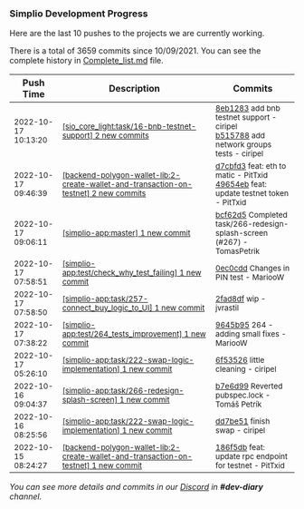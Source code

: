 
### Simplio Development Progress

Here are the last 10 pushes to the projects we are currently working.

There is a total of 3659 commits since 10/09/2021. You can see the complete history in
 [Complete_list.md](Complete_list.md) file.

| Push Time | Description | Commits |
| --- | --- | --- |
| <sub>2022-10-17 10:13:20</sub> | <sub>[[sio_core_light:task/16\-bnb\-testnet\-support] 2 new commits](https://github.com/SimplioOfficial/sio_core_light/compare/59dc0bd75a12...b515788a6e65)</sub> | <sub>[8eb1283](https://github.com/SimplioOfficial/sio_core_light/commit/8eb12839ed7a57cfcdf8c1123729bfda156af947) add bnb testnet support - ciripel<br>[b515788](https://github.com/SimplioOfficial/sio_core_light/commit/b515788a6e65f213ae0fbc504a8180a8fd2b3b61) add network groups tests - ciripel</sub> |
| <sub>2022-10-17 09:46:39</sub> | <sub>[[backend-polygon-wallet-lib:2\-create\-wallet\-and\-transaction\-on\-testnet] 2 new commits](https://github.com/SimplioOfficial/backend-polygon-wallet-lib/compare/186f5dbcfb10...49654ebb96c1)</sub> | <sub>[d7cbfd3](https://github.com/SimplioOfficial/backend-polygon-wallet-lib/commit/d7cbfd3068fc8a7f36b89370076c5a87cb351b3a) feat: eth to matic - PitTxid<br>[49654eb](https://github.com/SimplioOfficial/backend-polygon-wallet-lib/commit/49654ebb96c169b9b1bd637f41231418ee5733e1) feat: update testnet token - PitTxid</sub> |
| <sub>2022-10-17 09:06:11</sub> | <sub>[[simplio-app:master] 1 new commit](https://github.com/SimplioOfficial/simplio-app/commit/bcf62d5d89101dc3f7b1e1175c3fd94006313045)</sub> | <sub>[bcf62d5](https://github.com/SimplioOfficial/simplio-app/commit/bcf62d5d89101dc3f7b1e1175c3fd94006313045) Completed task/266-redesign-splash-screen (#267) - TomasPetrik</sub> |
| <sub>2022-10-17 07:58:51</sub> | <sub>[[simplio-app:test/check\_why\_test\_failing] 1 new commit](https://github.com/SimplioOfficial/simplio-app/commit/0ec0cdde5b20915ce97751b2c73e9ff10efd43a5)</sub> | <sub>[0ec0cdd](https://github.com/SimplioOfficial/simplio-app/commit/0ec0cdde5b20915ce97751b2c73e9ff10efd43a5) Changes in PIN test - MariooW</sub> |
| <sub>2022-10-17 07:58:50</sub> | <sub>[[simplio-app:task/257\-connect\_buy\_logic\_to\_UI] 1 new commit](https://github.com/SimplioOfficial/simplio-app/commit/2fad8dfcb68610bb944a6e53dd05fd31356c20de)</sub> | <sub>[2fad8df](https://github.com/SimplioOfficial/simplio-app/commit/2fad8dfcb68610bb944a6e53dd05fd31356c20de) wip - jvrastil</sub> |
| <sub>2022-10-17 07:38:22</sub> | <sub>[[simplio-app:test/264\_tests\_improvement] 1 new commit](https://github.com/SimplioOfficial/simplio-app/commit/9645b95e6d7de12187becf301a529392a57f8e48)</sub> | <sub>[9645b95](https://github.com/SimplioOfficial/simplio-app/commit/9645b95e6d7de12187becf301a529392a57f8e48) 264 - adding small fixes - MariooW</sub> |
| <sub>2022-10-17 05:26:10</sub> | <sub>[[simplio-app:task/222\-swap\-logic\-implementation] 1 new commit](https://github.com/SimplioOfficial/simplio-app/commit/6f5352631173c9e8bb8d4c06250a36b3b534b082)</sub> | <sub>[6f53526](https://github.com/SimplioOfficial/simplio-app/commit/6f5352631173c9e8bb8d4c06250a36b3b534b082) little cleaning - ciripel</sub> |
| <sub>2022-10-16 09:04:37</sub> | <sub>[[simplio-app:task/266\-redesign\-splash\-screen] 1 new commit](https://github.com/SimplioOfficial/simplio-app/commit/b7e6d9946ffadf843dc8314dd7d7fd97ad05a16e)</sub> | <sub>[b7e6d99](https://github.com/SimplioOfficial/simplio-app/commit/b7e6d9946ffadf843dc8314dd7d7fd97ad05a16e) Reverted pubspec.lock - Tomáš Petrík</sub> |
| <sub>2022-10-16 08:25:56</sub> | <sub>[[simplio-app:task/222\-swap\-logic\-implementation] 1 new commit](https://github.com/SimplioOfficial/simplio-app/commit/dd7be51818bc781311b4bbb4ba0b1a6a65c8e6b9)</sub> | <sub>[dd7be51](https://github.com/SimplioOfficial/simplio-app/commit/dd7be51818bc781311b4bbb4ba0b1a6a65c8e6b9) finish swap - ciripel</sub> |
| <sub>2022-10-15 08:24:27</sub> | <sub>[[backend-polygon-wallet-lib:2\-create\-wallet\-and\-transaction\-on\-testnet] 1 new commit](https://github.com/SimplioOfficial/backend-polygon-wallet-lib/commit/186f5dbcfb109f1c5dbb4baafc7a25b4c8bb41ae)</sub> | <sub>[186f5db](https://github.com/SimplioOfficial/backend-polygon-wallet-lib/commit/186f5dbcfb109f1c5dbb4baafc7a25b4c8bb41ae) feat: update rpc endpoint for testnet - PitTxid</sub> |

_You can see more details and commits in our [Discord](https://discord.gg/aKhjuwZmdP) in **#dev-diary** channel._
